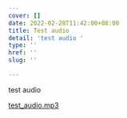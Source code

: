 ```yaml
---
cover: []
date: 2022-02-28T11:42:00+08:00
title: Test audio
detail: 'test audio '
type: ''
href: ''
slug: ''

---
```

test audio

[test_audio.mp3](../images/test_audio.mp3 "test_audio.mp3")
